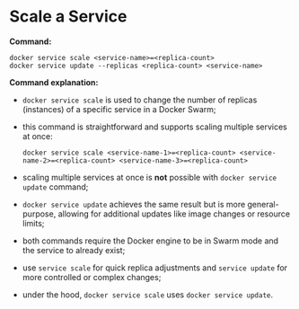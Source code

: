 # Scale a Service

**Command:**

```commandline
docker service scale <service-name>=<replica-count>
docker service update --replicas <replica-count> <service-name>
```

**Command explanation:**

* `docker service scale` is used to change the number of replicas (instances) of a specific service in a Docker Swarm;
* this command is straightforward and supports scaling multiple services at once:

    ```commandline
    docker service scale <service-name-1>=<replica-count> <service-name-2>=<replica-count> <service-name-3>=<replica-count>
    ```
* scaling multiple services at once is **not** possible with `docker service update` command;


* `docker service update` achieves the same result but is more general-purpose, allowing for additional updates like image changes or resource limits;
* both commands require the Docker engine to be in Swarm mode and the service to already exist;
* use `service scale` for quick replica adjustments and `service update` for more controlled or complex changes;
 

* under the hood, `docker service scale` uses `docker service update`.
